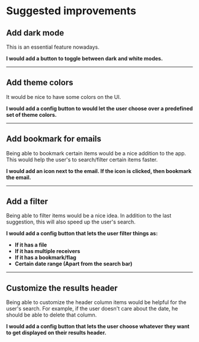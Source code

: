 # Suggested improvements


## Add dark mode
This is an essential feature nowadays.

**I would add a button to toggle between dark and white modes.**

***

## Add theme colors
It would be nice to have some colors on the UI.

**I would add a config button to would let the user choose over a predefined set of theme colors.**

***

## Add bookmark for emails
Being able to bookmark certain items would be a nice addition to the app. This would help the user's to search/filter certain items faster. 

**I would add an icon next to the email. If the icon is clicked, then bookmark the email.**


***

## Add a filter
Being able to filter items would be a nice idea. In addition to the last suggestion, this will also speed up the user's search.

**I would add a config button that lets the user filter things  as:**
  - **If it has a file**
  - **If it has multiple receivers**
  - **If it has a bookmark/flag**
  - **Certain date range (Apart from the search bar)**
***

## Customize the results header
Being able to customize the header column items would be helpful for the user's search. For example, if the user doesn't care about the date, he should be able to delete that column.

**I would add a config button that lets the user choose whatever they want to get displayed on their results header.**